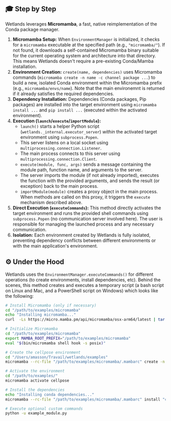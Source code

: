## 🎓 Step by Step

Wetlands leverages **Micromamba**, a fast, native reimplementation of the Conda package manager.

1.  **Micromamba Setup:** When `EnvironmentManager` is initialized, it checks for a `micromamba` executable at the specified path (e.g., `"micromamba/"`). If not found, it downloads a self-contained Micromamba binary suitable for the current operating system and architecture into that directory. This means Wetlands doesn't require a pre-existing Conda/Mamba installation.
2.  **Environment Creation:** `create(name, dependencies)` uses Micromamba commands (`micromamba create -n name -c channel package ...`) to build a new, isolated Conda environment within the Micromamba prefix (e.g., `micromamba/envs/name`). Note that the main environemnt is returned if it already satisfies the required dependencies.
3.  **Dependency Installation:** Dependencies (Conda packages, Pip packages) are installed into the target environment using `micromamba install ...` and `pip install ...` (executed within the activated environment).
4.  **Execution (`launch`/`execute`/`importModule`):**
    *   `launch()` starts a helper Python script (`wetlands._internal.executor_server`) *within* the activated target environment using `subprocess.Popen`.
    *   This server listens on a local socket using `multiprocessing.connection.Listener`.
    *   The main process connects to this server using `multiprocessing.connection.Client`.
    *   `execute(module, func, args)` sends a message containing the module path, function name, and arguments to the server.
    *   The server imports the module (if not already imported), executes the function with the provided arguments, and sends the result (or exception) back to the main process.
    *   `importModule(module)` creates a proxy object in the main process. When methods are called on this proxy, it triggers the `execute` mechanism described above.
5.  **Direct Execution (`executeCommands`):** This method directly activates the target environment and runs the provided shell commands using `subprocess.Popen` (no communication server involved here). The user is responsible for managing the launched process and any necessary communication.
6.  **Isolation:** Each environment created by Wetlands is fully isolated, preventing dependency conflicts between different environments or with the main application's environment.


## ⚙️ Under the Hood


Wetlands uses the `EnvironmentManager.executeCommands()` for different operations (to create environments, install dependencies, etc). 
Behind the scenes, this method creates and executes a temporary script (a bash script on Linux and Mac, and a PowerShell script on Windows) which looks like the following:

```bash
# Install Micromamba (only if necessary)
cd "/path/to/examples/micromamba"
echo "Installing micromamba..."
curl  -Ls https://micro.mamba.pm/api/micromamba/osx-arm64/latest | tar -xvj bin/micromamba

# Initialize Micromamba
cd "/path/to/examples/micromamba"
export MAMBA_ROOT_PREFIX="/path/to/examples/micromamba"
eval "$(bin/micromamba shell hook -s posix)"

# Create the cellpose environment
cd "/Users/amasson/Travail/wetlands/examples"
micromamba --rc-file "/path/to/examples/micromamba/.mambarc" create -n cellpose python=3.12.7 -y

# Activate the environment
cd "/path/to/examples/"
micromamba activate cellpose

# Install the dependencies
echo "Installing conda dependencies..."
micromamba --rc-file "/path/to/examples/micromamba/.mambarc" install "cellpose==3.1.0" -y

# Execute optional custom commands
python -u example_module.py
```
